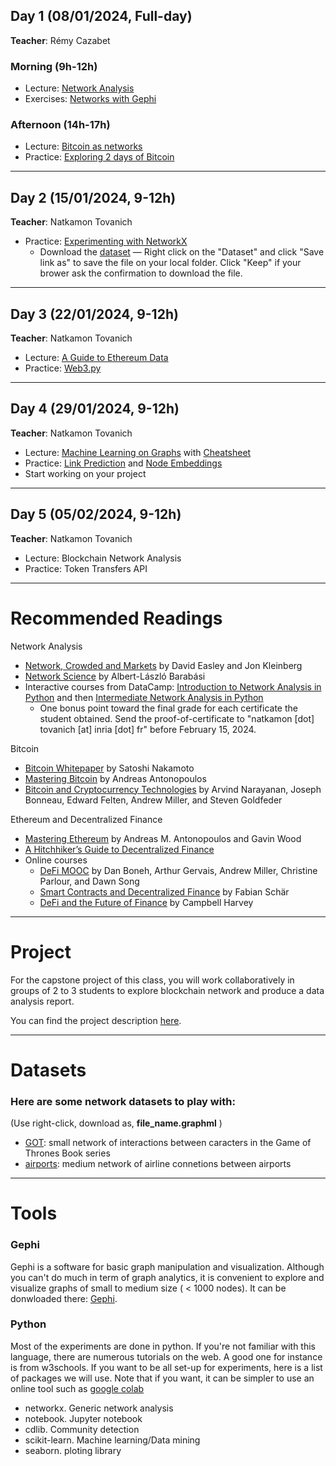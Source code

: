 ## Day 1 (08/01/2024, Full-day)
**Teacher**: Rémy Cazabet
### Morning (9h-12h)
* Lecture: [Network Analysis](http://cazabetremy.fr/Teaching/bitcoinClass/2024/Graphs_aggregatedFTD.pdf)
* Exercises: [Networks with Gephi](http://cazabetremy.fr/Teaching/bitcoinClass/2024/gephi2-parts.pdf)

### Afternoon (14h-17h)
* Lecture: [Bitcoin as networks](http://cazabetremy.fr/Teaching/bitcoinClass/2024/Bitcoin-asNetwork.pdf)
* Practice: [Exploring 2 days of Bitcoin](https://github.com/Yquetzal/Bitcoin-Datathon/blob/main/Entity_network_101.ipynb)

-------

## Day 2 (15/01/2024, 9-12h)
**Teacher**: Natkamon Tovanich

* Practice: [Experimenting with NetworkX](https://drive.google.com/file/d/16_hN3-RWD8lvCiOfe1ma-5uLMygDi82b/view?usp=drive_link)
    * Download the [dataset](http://cazabetremy.fr/Teaching/CN2020/airportsAndCoord.graphml) — Right click on the "Dataset" and click "Save link as" to save the file on your local folder. Click "Keep" if your brower ask the confirmation to download the file.

-------

## Day 3 (22/01/2024, 9-12h)
**Teacher**: Natkamon Tovanich

* Lecture: [A Guide to Ethereum Data](https://docs.google.com/presentation/d/12L3yImIQFKKR7p_zOTcw-M1oi868Ib96iqN0GN59S_A/edit?usp=sharing)
* Practice: [Web3.py](https://drive.google.com/file/d/1qiQO6m2JKFAc5LzJIDpLJmLA4NuxFuR8/view?usp=sharing)

-------

## Day 4 (29/01/2024, 9-12h)
**Teacher**: Natkamon Tovanich

* Lecture: [Machine Learning on Graphs](http://cazabetremy.fr/Teaching/bitcoinClass/2022/MLonGraphs.pdf) with [Cheatsheet](http://cazabetremy.fr/Teaching/CN/CheatSheetsOLD/MachineLearning.pdf)
* Practice: [Link Prediction](https://drive.google.com/file/d/1Ay_eE5c-HGopePe-ZI7TBRl4rXisqMX6/view?usp=sharing) and [Node Embeddings](https://drive.google.com/file/d/1XOsVi_dc9Oe8cOJEj9FD8cHKYGwKALuc/view?usp=sharing)
* Start working on your project

-------

## Day 5 (05/02/2024, 9-12h)
**Teacher**: Natkamon Tovanich

* Lecture: Blockchain Network Analysis
* Practice: Token Transfers API

------
# Recommended Readings

Network Analysis
* [Network, Crowded and Markets](https://www.cs.cornell.edu/home/kleinber/networks-book/) by David Easley and Jon Kleinberg
* [Network Science](http://networksciencebook.com/) by Albert-László Barabási
* Interactive courses from DataCamp: [Introduction to Network Analysis in Python](https://www.datacamp.com/courses/introduction-to-network-analysis-in-python) and then [Intermediate Network Analysis in Python](https://www.datacamp.com/courses/intermediate-network-analysis-in-python)
    * One bonus point toward the final grade for each certificate the student obtained. Send the proof-of-certificate to "natkamon [dot] tovanich [at] inria [dot] fr" before February 15, 2024.

Bitcoin
* [Bitcoin Whitepaper](https://bitcoin.org/bitcoin.pdf) by Satoshi Nakamoto
* [Mastering Bitcoin](https://github.com/bitcoinbook/bitcoinbook) by Andreas Antonopoulos
* [Bitcoin and Cryptocurrency Technologies](https://bitcoinbook.cs.princeton.edu/) by Arvind Narayanan, Joseph Bonneau, Edward Felten, Andrew Miller, and Steven Goldfeder

Ethereum and Decentralized Finance
* [Mastering Ethereum](https://github.com/ethereumbook/ethereumbook) by Andreas M. Antonopoulos and Gavin Wood 
* [A Hitchhiker’s Guide to Decentralized Finance](https://www.blockchain-polytechnique.com/a-hitchhikers-guide-to-decentralized-finance/)
* Online courses
    * [DeFi MOOC](https://defi-learning.org/f22) by Dan Boneh, Arthur Gervais, Andrew Miller, Christine Parlour, and Dawn Song
    * [Smart Contracts and Decentralized Finance](https://www.youtube.com/watch?v=Pl__61wF_4w&list=PLoVRRjQbqYFyV6DQtoNlCbnp3QrvSITPi) by Fabian Schär
    * [DeFi and the Future of Finance](https://www.youtube.com/@campbellharvey/playlists) by Campbell Harvey

------
# Project

For the capstone project of this class, you will work collaboratively in groups of 2 to 3 students to explore blockchain network and produce a data analysis report.

You can find the project description [here](https://docs.google.com/document/d/1fHUsrbJzU73xZ0yLbEeFK6jE3agPvTqzrFt2BThNIeI/edit).

------
# Datasets
### Here are some network datasets to play with:

(Use right-click, download as, **file_name.graphml** )

* [GOT](http://cazabetremy.fr/Teaching/CN2021/dataset/GOT.graphml): small network of interactions between caracters in the Game of Thrones Book series
* [airports](http://cazabetremy.fr/Teaching/CN2021/dataset/airportsAndCoord.graphml): medium network of airline connetions between airports

------
# Tools
### Gephi
Gephi is a software for basic graph manipulation and visualization. Although you can't do much in term of graph analytics, it is convenient to explore and visualize graphs of small to medium size ( < 1000 nodes). 
It can be donwloaded there: [Gephi](http://gephi.org). 

### Python
Most of the experiments are done in python. If you're not familiar with this language, there are numerous tutorials on the web. A good one for instance is from w3schools. If you want to be all set-up for experiments, here is a list of packages we will use. Note that if you want, it can be simpler to use an online tool such as [google colab](https://colab.research.google.com)
* networkx. Generic network analysis
* notebook. Jupyter notebook
* cdlib. Community detection
* scikit-learn. Machine learning/Data mining
* seaborn. ploting library